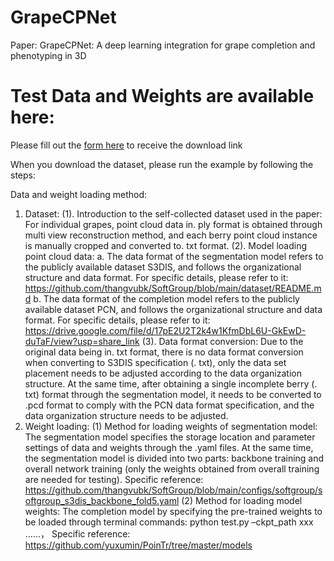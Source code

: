 # GrapeCPNet
Paper: GrapeCPNet: A deep learning integration for grape completion and phenotyping in 3D  

# Test Data and Weights are available here:
Please fill out the [form here](https://forms.gle/dDQwvTrHGtZebAG59) to receive the download link

When you download the dataset, please run the example by following the steps: 

Data and weight loading method:
1. Dataset:
(1). Introduction to the self-collected dataset used in the paper:
For individual grapes, point cloud data in. ply format is obtained through multi view reconstruction method, and each berry point cloud instance is manually cropped and converted to. txt format.
(2). Model loading point cloud data:
a. The data format of the segmentation model refers to the publicly available dataset S3DIS, and follows the organizational structure and data format. For specific details, please refer to it:
https://github.com/thangvubk/SoftGroup/blob/main/dataset/README.md
b. The data format of the completion model refers to the publicly available dataset PCN, and follows the organizational structure and data format. For specific details, please refer to it:
https://drive.google.com/file/d/17pE2U2T2k4w1KfmDbL6U-GkEwD-duTaF/view?usp=share_link
(3). Data format conversion:
Due to the original data being in. txt format, there is no data format conversion when converting to S3DIS specification (. txt), only the data set placement needs to be adjusted according to the data organization structure. At the same time, after obtaining a single incomplete berry (. txt) format through the segmentation model, it needs to be converted to .pcd format to comply with the PCN data format specification, and the data organization structure needs to be adjusted.
2. Weight loading:
(1) Method for loading weights of segmentation model:
The segmentation model specifies the storage location and parameter settings of data and weights through the .yaml files. At the same time, the segmentation model is divided into two parts: backbone training and overall network training (only the weights obtained from overall training are needed for testing). Specific reference:
https://github.com/thangvubk/SoftGroup/blob/main/configs/softgroup/softgroup_s3dis_backbone_fold5.yaml
(2) Method for loading model weights:
The completion model by specifying the pre-trained weights to be loaded through terminal commands:
python test.py –ckpt_path xxx ……，
Specific reference:
https://github.com/yuxumin/PoinTr/tree/master/models
